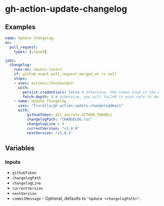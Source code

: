 # gh-action-update-changelog

## Examples

```yml
name: Update Changelog
on:
  pull_request:
    types: [closed]

jobs:
  changelog:
    runs-on: ubuntu-latest
    if: github.event.pull_request.merged_at != null
    steps:
    - uses: actions/checkout@v2
      with:
        persist-credentials: false # otherwise, the token used is the GITHUB_TOKEN, instead of your personal token
        fetch-depth: 0 # otherwise, you will failed to push refs to dest repo
    - name: Update Changelog
      uses: "fcurella/gh-action-update-changelog@main"
      with:
          githubToken: ${{ secrets.GITHUB_TOKEN}}
          changelogPath: "CHANGELOG.rst"
          changelogLine : 4
          currentVersion: "v1.0.0"
          nextVersion: "v1.0.1"
```

## Variables

### Inputs

* `githubToken`
* `changelogPath`
* `changelogLine`
* `currentVersion`
* `nextVersion`
* `commitMessage` - Optional, defaults to `"Update <changelogPath>"`.
